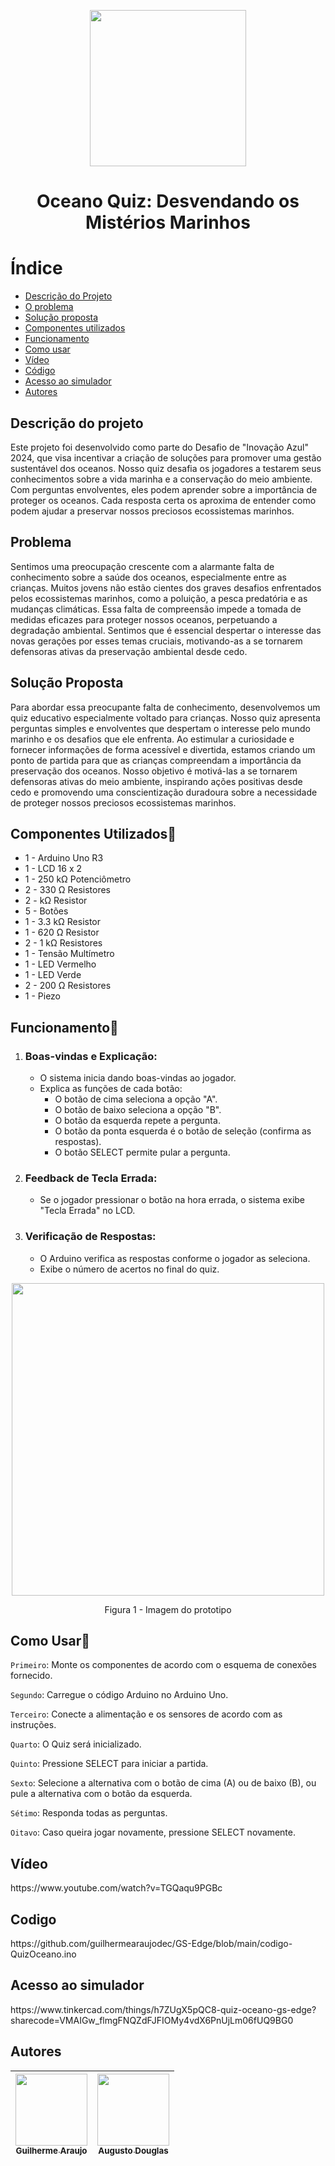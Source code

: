 <p align='center' >
  <img width="250px" loading="lazy" src = "https://github.com/guilhermearaujodec/GS-Edge/assets/163536185/c3b7d051-3f01-4c6e-98e8-23770af4299b"/>
</p>
<h1 align="Center">Oceano Quiz: Desvendando os Mistérios Marinhos</h1>

# Índice
* [Descrição do Projeto](#descricao)
* [O problema](#Problema)
* [Solução proposta](#solucao)
* [Componentes utilizados](#componentes)
* [Funcionamento](#funcionamento)
* [Como usar](#como-usar)
* [Vídeo](#video)
* [Código](#codigo)
* [Acesso ao simulador](#simulador)
* [Autores](#autores)


<h2 id="Descricao">Descrição do projeto</h2>
<p>Este projeto foi desenvolvido como parte do Desafio de "Inovação Azul" 2024, que visa incentivar a criação de soluções para promover uma gestão sustentável dos oceanos. Nosso quiz desafia os jogadores a testarem seus conhecimentos sobre a vida marinha e a conservação do meio ambiente. Com perguntas envolventes, eles podem aprender sobre a importância de proteger os oceanos. Cada resposta certa os aproxima de entender como podem ajudar a preservar nossos preciosos ecossistemas marinhos.</p>

<h2 id="Problema">Problema</h2>
<p>Sentimos uma preocupação crescente com a alarmante falta de conhecimento sobre a saúde dos oceanos, especialmente entre as crianças. Muitos jovens não estão cientes dos graves desafios enfrentados pelos ecossistemas marinhos, como a poluição, a pesca predatória e as mudanças climáticas. Essa falta de compreensão impede a tomada de medidas eficazes para proteger nossos oceanos, perpetuando a degradação ambiental. Sentimos que é essencial despertar o interesse das novas gerações por esses temas cruciais, motivando-as a se tornarem defensoras ativas da preservação ambiental desde cedo.</p>

<h2 id="Solucao">Solução Proposta</h2>
<p>Para abordar essa preocupante falta de conhecimento, desenvolvemos um quiz educativo especialmente voltado para crianças. Nosso quiz apresenta perguntas simples e envolventes que despertam o interesse pelo mundo marinho e os desafios que ele enfrenta. Ao estimular a curiosidade e fornecer informações de forma acessível e divertida, estamos criando um ponto de partida para que as crianças compreendam a importância da preservação dos oceanos. Nosso objetivo é motivá-las a se tornarem defensoras ativas do meio ambiente, inspirando ações positivas desde cedo e promovendo uma conscientização duradoura sobre a necessidade de proteger nossos preciosos ecossistemas marinhos.</p>

<h2 id="Componentes">Componentes Utilizados📖</h2>
  <ul>
        <li>1 - Arduino Uno R3</li>
        <li>1 - LCD 16 x 2</li>
        <li>1 - 250 kΩ Potenciômetro</li>
        <li>2 - 330 Ω Resistores</li>
        <li>2 - kΩ Resistor</li>
        <li>5 - Botões</li>
        <li>1 - 3.3 kΩ Resistor</li>
        <li>1 - 620 Ω Resistor</li>
        <li>2 - 1 kΩ Resistores</li>
        <li>1 - Tensão Multímetro</li>
        <li>1 - LED Vermelho</li>
        <li>1 - LED Verde</li>
        <li>2 - 200 Ω Resistores</li>
        <li>1 - Piezo</li>
  </ul>

<h2 id="funcionamento">Funcionamento🔨</h2>

<ol>
    <li>
        <h3>Boas-vindas e Explicação:</h3>
        <ul>
            <li>O sistema inicia dando boas-vindas ao jogador.</li>
            <li>Explica as funções de cada botão:
                <ul>
                    <li>O botão de cima seleciona a opção "A".</li>
                    <li>O botão de baixo seleciona a opção "B".</li>
                    <li>O botão da esquerda repete a pergunta.</li>
                    <li>O botão da ponta esquerda é o botão de seleção (confirma as respostas).</li>
                    <li>O botão SELECT permite pular a pergunta.</li>
                </ul>
            </li>
        </ul>
    </li>
    <li>
        <h3>Feedback de Tecla Errada:</h3>
        <ul>
            <li>Se o jogador pressionar o botão na hora errada, o sistema exibe "Tecla Errada" no LCD.</li>
        </ul>
    </li>
    <li>
        <h3>Verificação de Respostas:</h3>
        <ul>
            <li>O Arduino verifica as respostas conforme o jogador as seleciona.</li>
            <li>Exibe o número de acertos no final do quiz.</li>
        </ul>
    </li>
</ol>

<p align = "center">
<img loading="lazy" width="500px" src = 'https://github.com/guilhermearaujodec/GS-Edge/assets/163536185/f53062cb-f22b-4958-b4d8-2fbb0b1c8be6'/>
</p>
<p align = "center">
Figura 1 - Imagem do prototipo
</p>

<h2 id="como usar">Como Usar📑</h2>

  `Primeiro`: Monte os componentes de acordo com o esquema de conexões fornecido.
  
  `Segundo`: Carregue o código Arduino no Arduino Uno.
  
  `Terceiro`: Conecte a alimentação e os sensores de acordo com as instruções.
  
  `Quarto`: O Quiz será inicializado.
  
  `Quinto`: Pressione SELECT para iniciar a partida.
  
  `Sexto`: Selecione a alternativa com o botão de cima (A) ou de baixo (B), ou pule a alternativa com o botão da esquerda.

  `Sétimo`: Responda todas as perguntas.

  `Oitavo`: Caso queira jogar novamente, pressione SELECT novamente.

<h2 id="video">Vídeo</h2>
https://www.youtube.com/watch?v=TGQaqu9PGBc

<h2 id="codigo">Codigo</h2>
https://github.com/guilhermearaujodec/GS-Edge/blob/main/codigo-QuizOceano.ino

<h2 id="Simulador">Acesso ao simulador</h2>
https://www.tinkercad.com/things/h7ZUgX5pQC8-quiz-oceano-gs-edge?sharecode=VMAIGw_flmgFNQZdFJFIOMy4vdX6PnUjLm06fUQ9BG0

<h2 id="Autores">Autores</h2>

<div align="center">
  
|  [<img loading="lazy" src="https://github.com/gvqsilva/CP2-Web/assets/110639916/1eb7df1a-c0e8-4170-aabf-444cfb3c64f9" width=115><br><sub>Guilherme Araujo</sub>](https://github.com/guilhermearaujodec)  |  [<img loading="lazy" src="https://github.com/gvqsilva/CP2-Edge/assets/110639916/86514492-2b1e-4422-bdc0-0ec3c8be3dcc" width=115><br><sub>Augusto Douglas</sub>](https://github.com/gutomend)  |
| :---: | :---: |

</div>

